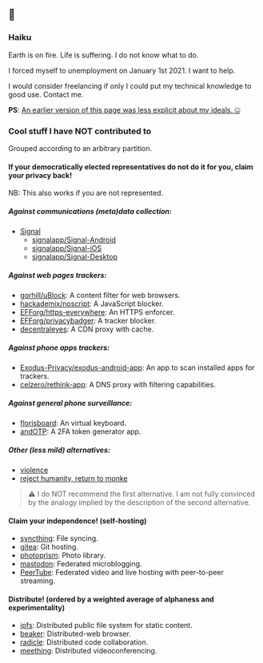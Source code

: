 ## :wave:

### Haiku

Earth is on fire. Life is suffering. I do not know what to do.

I forced myself to unemployment on January 1st 2021. I want to help.

I would consider freelancing if only I could put my technical knowledge to good
use. Contact me.

**PS**: [An earlier version of this page was less explicit about my ideals. :zipper_mouth_face:](https://xkcd.com/137)

### Cool stuff I have NOT contributed to

Grouped according to an arbitrary partition.

#### If your democratically elected representatives do not do it for you, claim your privacy back!

NB: This also works if you are not represented.

##### Against communications (meta)data collection:

  - [Signal](https://signal.org)
    - [signalapp/Signal-Android](https://github.com/signalapp/Signal-Android)
    - [signalapp/Signal-iOS](https://github.com/signalapp/Signal-iOS)
    - [signalapp/Signal-Desktop](https://github.com/signalapp/Signal-Desktop)

##### Against web pages trackers:

  - [gorhill/uBlock](https://github.com/gorhill/uBlock): A content filter for web browsers.
  - [hackademix/noscript](https://github.com/hackademix/noscript): A JavaScript blocker.
  - [EFForg/https-everywhere](https://github.com/EFForg/https-everywhere): An HTTPS enforcer.
  - [EFForg/privacybadger](https://github.com/EFForg/privacybadger): A tracker blocker.
  - [decentraleyes](https://git.synz.io/Synzvato/decentraleyes): A CDN proxy with cache.

##### Against phone apps trackers:

  - [Exodus-Privacy/exodus-android-app](https://github.com/Exodus-Privacy/exodus-android-app): An app to scan installed apps for trackers.
  - [celzero/rethink-app](https://github.com/celzero/rethink-app): A DNS proxy with filtering capabilities.

##### Against general phone surveillance:

  - [florisboard](https://github.com/florisboard/florisboard): An virtual keyboard.
  - [andOTP](https://github.com/andOTP/andOTP): A 2FA token generator app.

##### Other (less mild) alternatives:
  - [violence](https://en.wikipedia.org/wiki/Ted_Kaczynski)
  - [reject humanity, return to monke](https://en.wikipedia.org/wiki/Alexander_Grothendieck)

> :warning: I do NOT recommend the first alternative. I am not fully convinced by the
analogy implied by the description of the second alternative.

#### Claim your independence! (self-hosting)
  - [syncthing](https://github.com/syncthing/syncthing): File syncing.
  - [gitea](https://github.com/go-gitea/gitea): Git hosting.
  - [photoprism](https://github.com/photoprism/photoprism): Photo library.
  - [mastodon](https://github.com/mastodon/mastodon): Federated microblogging.
  - [PeerTube](https://github.com/ChocoBozzz/PeerTube): Federated video and live hosting with peer-to-peer streaming.

#### Distribute! (ordered by a weighted average of alphaness and experimentality)
  - [ipfs](https://github.com/ipfs/go-ipfs): Distributed public file system for static content.
  - [beaker](https://github.com/beakerbrowser/beaker): Distributed-web browser.
  - [radicle](https://github.com/radicle-dev/radicle-upstream): Distributed code collaboration.
  - [meething](https://github.com/meething/meething): Distributed videoconferencing.
